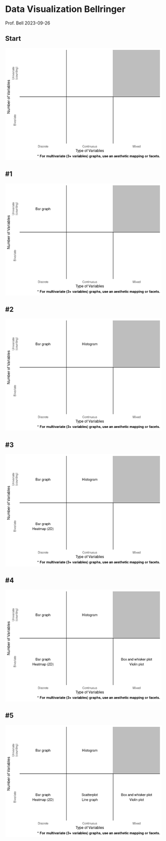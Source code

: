 # Data Visualization Bellringer
Prof. Bell
2023-09-26

<div class="panel-tabset">

## Start

![](bellringer_types_of_graphs_files/figure-commonmark/unnamed-chunk-2-1.png)

## \#1

![](bellringer_types_of_graphs_files/figure-commonmark/unnamed-chunk-3-1.png)

## \#2

![](bellringer_types_of_graphs_files/figure-commonmark/unnamed-chunk-4-1.png)

## \#3

![](bellringer_types_of_graphs_files/figure-commonmark/unnamed-chunk-5-1.png)

## \#4

![](bellringer_types_of_graphs_files/figure-commonmark/unnamed-chunk-6-1.png)

## \#5

![](bellringer_types_of_graphs_files/figure-commonmark/unnamed-chunk-7-1.png)

</div>
